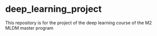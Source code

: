# deep_learning_project
This repository is for the project of the deep learning course of the M2 MLDM master program 
